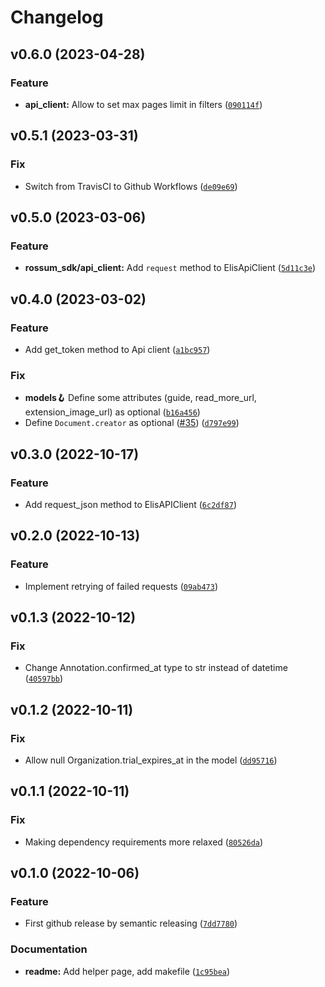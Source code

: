 # Changelog

<!--next-version-placeholder-->

## v0.6.0 (2023-04-28)
### Feature
* **api_client:** Allow to set max pages limit in filters ([`090114f`](https://github.com/rossumai/rossum-sdk/commit/090114fbaecc3d84706715e80f119e623882826a))

## v0.5.1 (2023-03-31)
### Fix
* Switch from TravisCI to Github Workflows ([`de09e69`](https://github.com/rossumai/rossum-sdk/commit/de09e698f20c587932d5ad050d68f96e043ad645))

## v0.5.0 (2023-03-06)
### Feature
* **rossum_sdk/api_client:** Add `request` method to ElisApiClient ([`5d11c3e`](https://github.com/rossumai/rossum-sdk/commit/5d11c3e5e70e22f2875787b8ee960b8184ddb99d))

## v0.4.0 (2023-03-02)
### Feature
* Add get_token method to Api client ([`a1bc957`](https://github.com/rossumai/rossum-sdk/commit/a1bc957540f84ba2ff0be7540d509a84580c1cef))

### Fix
* **models:hook:** Define some attributes (guide, read_more_url, extension_image_url) as optional ([`b16a456`](https://github.com/rossumai/rossum-sdk/commit/b16a456344b41908c16c32b4d5be70d31f3b07b3))
* Define `Document.creator` as optional ([#35](https://github.com/rossumai/rossum-sdk/issues/35)) ([`d797e99`](https://github.com/rossumai/rossum-sdk/commit/d797e99112416602487409aaa668327fd80663aa))

## v0.3.0 (2022-10-17)
### Feature
* Add request_json method to ElisAPIClient ([`6c2df87`](https://github.com/rossumai/rossum-sdk/commit/6c2df874934cc5bc2640aeee074cc57cd9cb4faa))

## v0.2.0 (2022-10-13)
### Feature
* Implement retrying of failed requests ([`09ab473`](https://github.com/rossumai/rossum-sdk/commit/09ab47332fce0c9700107b47ca06d7a1712d653a))

## v0.1.3 (2022-10-12)
### Fix
* Change Annotation.confirmed_at type to str instead of datetime ([`40597bb`](https://github.com/rossumai/rossum-sdk/commit/40597bbc937277c04ebdd08d6422df9acfdf9dc7))

## v0.1.2 (2022-10-11)
### Fix
* Allow null Organization.trial_expires_at in the model ([`dd95716`](https://github.com/rossumai/rossum-sdk/commit/dd95716f0409c2416cc5637879acd0cdb9aa205f))

## v0.1.1 (2022-10-11)
### Fix
* Making dependency requirements more relaxed ([`80526da`](https://github.com/rossumai/rossum-sdk/commit/80526da75647be25c7fed581b7a51b337fc98a55))

## v0.1.0 (2022-10-06)
### Feature
* First github release by semantic releasing ([`7dd7780`](https://github.com/rossumai/rossum-sdk/commit/7dd77806b030994b00027a17de1895142d852e48))

### Documentation
* **readme:** Add helper page, add makefile ([`1c95bea`](https://github.com/rossumai/rossum-sdk/commit/1c95beac020fc3a88086fddb4979366cd6e3e06f))
